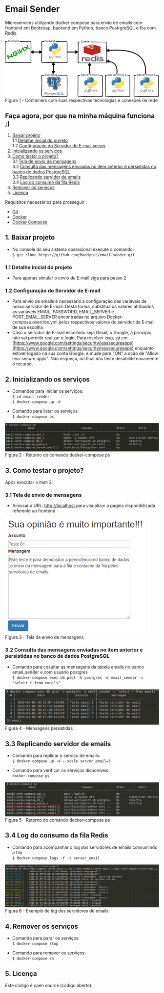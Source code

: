 
# Email Sender

Microservices utilizando docker compose para envio de emails com frontend em Bootstrap, backend em Python, banco PostrgreSQL e fila com Redis.

![Figura 1 - Container](image/containers.png)
<br>Figura 1 - Containers com suas respectivas tecnologias e conexões de rede

## Faça agora, por que na minha máquina funciona ;)
1. [Baixar projeto](#1-baixar-projeto)
<br>1.1 [Detalhe inicial do projeto](#11--detalhe-inicial-do-projeto)
<br>1.2 [Configuração do Servidor de E-mail server](#12-configuração-do-servidor-de-e-mail)
2. [Inicializando os serviços](#2-inicializando-os-serviços)
3. [Como testar o projeto?](#3-como-testar-o-projeto)
<br>3.1 [Tela de envio de mensagens](#31---tela-de-envio-de-mensagens)
<br>3.2 [Consulta das mensagens enviadas no item anterior e persistidas no banco de dados PostgreSQL](#32-consulta-das-mensagens-enviadas-no-item-anterior-e-persistidas-no-banco-de-dados-postgresql)
<br>3.3 [Replicando servidor de emails](#33-replicando-servidor-de-emails)
<br>3.4 [Log do consumo da fila Redis](#34-log-do-consumo-da-fila-redis)
4. [Remover os serviços](#4-remover-os-servi%C3%A7os)
5. [Licença](#5-licença)


Requisitos necessários para prosseguir :
*  [Git](https://git-scm.com/downloads)
*  [Docker](https://docs.docker.com/get-docker/)
*  [Docker Compose](https://docs.docker.com/compose/install/)

## 1. Baixar projeto
- No console do seu sistema operacional execute o comando: 
<br>`$ git clone https://github.com/Maddytec/email-sender.git`
### 1.1  Detalhe inicial do projeto
- Para apenas simular o envio de E-mail siga para passo 2
### 1.2 Configuração do Servidor de E-mail  
- Para envio de emails é necessário a configuração das variáveis de nosso servidor de E-mail. Desta forma, substitua os valores atribuídos as variáveis EMAIL, PASSWORD, EMAIL_SERVER e PORT_EMAIL_SERVER  encontradas no arquivo Docker-compose.override.yml pelos respectivos valores do servidor de E-mail de sua escolha.
-  Caso o servidor de E-mail escolhido seja Gmail, o Google, à princípio, não vai permitir realizar o login, Para resolver isso, vá em [https://www.google.com/settings/security/lesssecureapps](https://www.google.com/settings/security/lesssecureapps) enquanto estiver logado na sua conta Google, e mude para "ON" a oção de "Allow less secure apps". Não esqueça, no final dos teste desabilite novamente o recurso.
 

## 2. Inicializando os serviços
 - Comandos para iniciar os serviços:
<br>`$ cd email-sender`
<br> `$ docker-compose up -d`

- Comando para listar os serviços:
<br>`$ docker-compose ps`

![Figura 2 - Retorno do comando docker-compose ps](image/ps.png)
<br>Figura 2 - Retorno do comando docker-compose ps

## 3. Como testar o projeto?

Após executar o item 2:
  
### 3.1 Tela de envio de mensagens

 - Acessar a URL: [http://localhost](http://localhost) para visualizar a pagina disponibilizada referente ao frontend

![Figura 3 - Tela de envio de mensagem](image/mensagem.png)
<br>Figura 3 - Tela de envio de  mensagens
  
### 3.2 Consulta das mensagens enviadas no item anterior e persistidas no banco de dados PostgreSQL
- Comando para cosultar as mensagens da tabela emails no banco email_sender e com usuario postgres  
`$ docker-compose exec db psql -U postgres -d email_sender -c "select * from emails"`

![Figura 4 - Mensagens persistidas](image/select.png)
<br>Figura 4 - Mensagens persistidas

## 3.3 Replicando servidor de emails
- Comando para replicar o serviço de emails:
<br>`$ docker-compose up -d --scale server_email=3`

- Comando para verificar os serviços disponíveis
<br>`docker-compose ps`    

![Figura 5 - Retorno do comando docker-compose ps](image/emails.png)
<br>Figura 5 - Retorno do comando docker-compose ps

## 3.4 Log do consumo da fila Redis
- Comando para acompanhar o log dos servidores de emails consumindo a fila
<br>`$ docker-compose logs -f -t server_email` 

![Figura 6 - Retorno do comando](image/log.png)
<br>Figura 6 - Exemplo de log dos servidores de emails
 
## 4. Remover os serviços
- Comando para parar os serviços:
<br>`$ docker-compose stop`

- Comando para remover os serviços:
<br>`$ docker-compose rm`

## 5. Licença

Este código é open source (código aberto).

